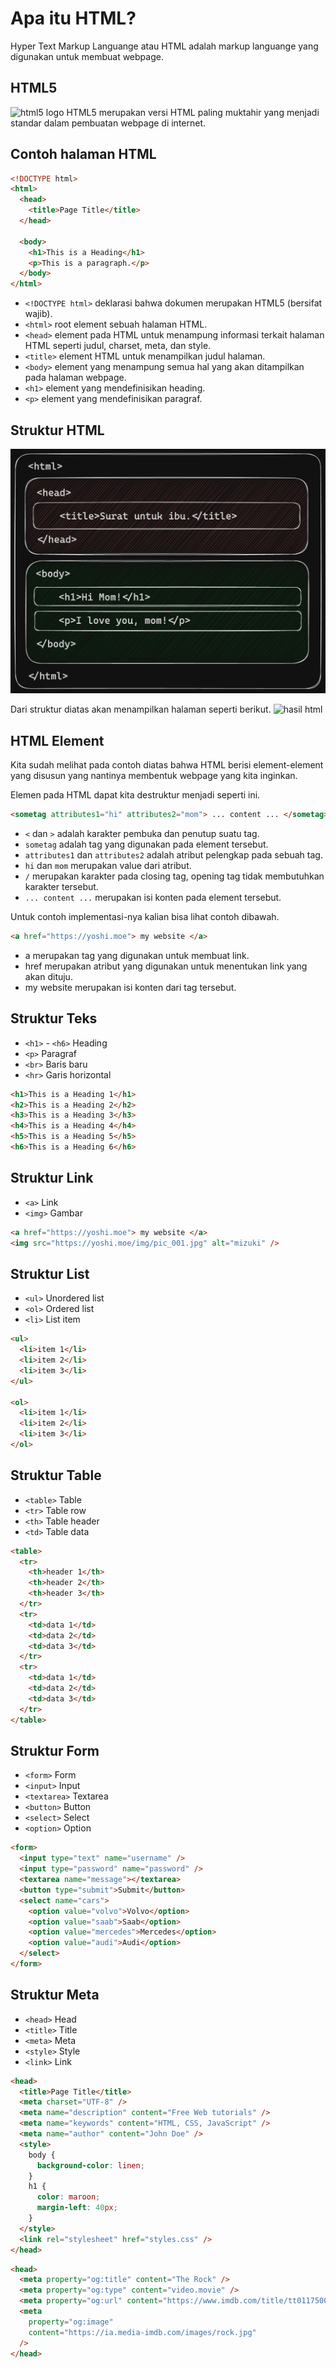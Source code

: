 ﻿# Apa itu HTML?

Hyper Text Markup Languange atau HTML adalah markup languange yang digunakan untuk membuat webpage.

## HTML5

![html5 logo](https://upload.wikimedia.org/wikipedia/commons/thumb/6/61/HTML5_logo_and_wordmark.svg/1920px-HTML5_logo_and_wordmark.svg.png)
HTML5 merupakan versi HTML paling muktahir yang menjadi standar dalam pembuatan webpage di internet.

## Contoh halaman HTML

```html
<!DOCTYPE html>
<html>
  <head>
    <title>Page Title</title>
  </head>

  <body>
    <h1>This is a Heading</h1>
    <p>This is a paragraph.</p>
  </body>
</html>
```

- `<!DOCTYPE html>` deklarasi bahwa dokumen merupakan HTML5 (bersifat wajib).
- `<html>` root element sebuah halaman HTML.
- `<head>` element pada HTML untuk menampung informasi terkait halaman HTML seperti judul, charset, meta, dan style.
- `<title>` element HTML untuk menampilkan judul halaman.
- `<body>` element yang menampung semua hal yang akan ditampilkan pada halaman webpage.
- `<h1>` element yang mendefinisikan heading.
- `<p>` element yang mendefinisikan paragraf.

## Struktur HTML

![Alt text](image.png)

Dari struktur diatas akan menampilkan halaman seperti berikut.
![hasil html](https://cdn.discordapp.com/attachments/1029089071903019029/1164765949543583834/Screenshot_20231020_102147_Chrome.jpg?ex=654467d2&is=6531f2d2&hm=30f0ff1c63989d3cc2438487c733b4dcce670c71fe1b4bb60ae1b6f4d788134c&)

## HTML Element

Kita sudah melihat pada contoh diatas bahwa HTML berisi element-element yang disusun yang nantinya membentuk webpage yang kita inginkan.

Elemen pada HTML dapat kita destruktur menjadi seperti ini.

```html
<sometag attributes1="hi" attributes2="mom"> ... content ... </sometag>
```

- `<` dan `>` adalah karakter pembuka dan penutup suatu tag.
- `sometag` adalah tag yang digunakan pada element tersebut.
- `attributes1` dan `attributes2` adalah atribut pelengkap pada sebuah tag.
- `hi` dan `mom` merupakan value dari atribut.
- `/` merupakan karakter pada closing tag, opening tag tidak membutuhkan karakter tersebut.
- `... content ...` merupakan isi konten pada element tersebut.

Untuk contoh implementasi-nya kalian bisa lihat contoh dibawah.

```html
<a href="https://yoshi.moe"> my website </a>
```

- a merupakan tag yang digunakan untuk membuat link.
- href merupakan atribut yang digunakan untuk menentukan link yang akan dituju.
- my website merupakan isi konten dari tag tersebut.

## Struktur Teks

- `<h1>` - `<h6>` Heading
- `<p>` Paragraf
- `<br>` Baris baru
- `<hr>` Garis horizontal

```html
<h1>This is a Heading 1</h1>
<h2>This is a Heading 2</h2>
<h3>This is a Heading 3</h3>
<h4>This is a Heading 4</h4>
<h5>This is a Heading 5</h5>
<h6>This is a Heading 6</h6>
```

## Struktur Link

- `<a>` Link
- `<img>` Gambar

```html
<a href="https://yoshi.moe"> my website </a>
<img src="https://yoshi.moe/img/pic_001.jpg" alt="mizuki" />
```

## Struktur List

- `<ul>` Unordered list
- `<ol>` Ordered list
- `<li>` List item

```html
<ul>
  <li>item 1</li>
  <li>item 2</li>
  <li>item 3</li>
</ul>

<ol>
  <li>item 1</li>
  <li>item 2</li>
  <li>item 3</li>
</ol>
```

## Struktur Table

- `<table>` Table
- `<tr>` Table row
- `<th>` Table header
- `<td>` Table data

```html
<table>
  <tr>
    <th>header 1</th>
    <th>header 2</th>
    <th>header 3</th>
  </tr>
  <tr>
    <td>data 1</td>
    <td>data 2</td>
    <td>data 3</td>
  </tr>
  <tr>
    <td>data 1</td>
    <td>data 2</td>
    <td>data 3</td>
  </tr>
</table>
```

## Struktur Form

- `<form>` Form
- `<input>` Input
- `<textarea>` Textarea
- `<button>` Button
- `<select>` Select
- `<option>` Option

```html
<form>
  <input type="text" name="username" />
  <input type="password" name="password" />
  <textarea name="message"></textarea>
  <button type="submit">Submit</button>
  <select name="cars">
    <option value="volvo">Volvo</option>
    <option value="saab">Saab</option>
    <option value="mercedes">Mercedes</option>
    <option value="audi">Audi</option>
  </select>
</form>
```

## Struktur Meta

- `<head>` Head
- `<title>` Title
- `<meta>` Meta
- `<style>` Style
- `<link>` Link

```html
<head>
  <title>Page Title</title>
  <meta charset="UTF-8" />
  <meta name="description" content="Free Web tutorials" />
  <meta name="keywords" content="HTML, CSS, JavaScript" />
  <meta name="author" content="John Doe" />
  <style>
    body {
      background-color: linen;
    }
    h1 {
      color: maroon;
      margin-left: 40px;
    }
  </style>
  <link rel="stylesheet" href="styles.css" />
</head>
```

```html
<head>
  <meta property="og:title" content="The Rock" />
  <meta property="og:type" content="video.movie" />
  <meta property="og:url" content="https://www.imdb.com/title/tt0117500/" />
  <meta
    property="og:image"
    content="https://ia.media-imdb.com/images/rock.jpg"
  />
</head>
```
